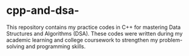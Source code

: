 # cpp-and-dsa-
This repository contains my practice codes in C++ for mastering Data Structures and Algorithms (DSA). These codes were written during my academic learning and college coursework to strengthen my problem-solving and programming skills.
